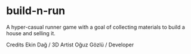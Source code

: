 # build-n-run
A hyper-casual runner game with a goal of collecting materials to build a house and selling it.

Credits
Ekin Dağ / 3D Artist
Oğuz Gözlü / Developer
